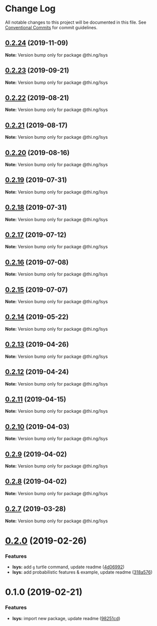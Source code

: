 # Change Log

All notable changes to this project will be documented in this file.
See [Conventional Commits](https://conventionalcommits.org) for commit guidelines.

## [0.2.24](https://github.com/thi-ng/umbrella/compare/@thi.ng/lsys@0.2.23...@thi.ng/lsys@0.2.24) (2019-11-09)

**Note:** Version bump only for package @thi.ng/lsys





## [0.2.23](https://github.com/thi-ng/umbrella/compare/@thi.ng/lsys@0.2.22...@thi.ng/lsys@0.2.23) (2019-09-21)

**Note:** Version bump only for package @thi.ng/lsys





## [0.2.22](https://github.com/thi-ng/umbrella/compare/@thi.ng/lsys@0.2.21...@thi.ng/lsys@0.2.22) (2019-08-21)

**Note:** Version bump only for package @thi.ng/lsys





## [0.2.21](https://github.com/thi-ng/umbrella/compare/@thi.ng/lsys@0.2.20...@thi.ng/lsys@0.2.21) (2019-08-17)

**Note:** Version bump only for package @thi.ng/lsys





## [0.2.20](https://github.com/thi-ng/umbrella/compare/@thi.ng/lsys@0.2.19...@thi.ng/lsys@0.2.20) (2019-08-16)

**Note:** Version bump only for package @thi.ng/lsys





## [0.2.19](https://github.com/thi-ng/umbrella/compare/@thi.ng/lsys@0.2.18...@thi.ng/lsys@0.2.19) (2019-07-31)

**Note:** Version bump only for package @thi.ng/lsys





## [0.2.18](https://github.com/thi-ng/umbrella/compare/@thi.ng/lsys@0.2.17...@thi.ng/lsys@0.2.18) (2019-07-31)

**Note:** Version bump only for package @thi.ng/lsys





## [0.2.17](https://github.com/thi-ng/umbrella/compare/@thi.ng/lsys@0.2.16...@thi.ng/lsys@0.2.17) (2019-07-12)

**Note:** Version bump only for package @thi.ng/lsys





## [0.2.16](https://github.com/thi-ng/umbrella/compare/@thi.ng/lsys@0.2.15...@thi.ng/lsys@0.2.16) (2019-07-08)

**Note:** Version bump only for package @thi.ng/lsys





## [0.2.15](https://github.com/thi-ng/umbrella/compare/@thi.ng/lsys@0.2.14...@thi.ng/lsys@0.2.15) (2019-07-07)

**Note:** Version bump only for package @thi.ng/lsys





## [0.2.14](https://github.com/thi-ng/umbrella/compare/@thi.ng/lsys@0.2.13...@thi.ng/lsys@0.2.14) (2019-05-22)

**Note:** Version bump only for package @thi.ng/lsys





## [0.2.13](https://github.com/thi-ng/umbrella/compare/@thi.ng/lsys@0.2.12...@thi.ng/lsys@0.2.13) (2019-04-26)

**Note:** Version bump only for package @thi.ng/lsys





## [0.2.12](https://github.com/thi-ng/umbrella/compare/@thi.ng/lsys@0.2.11...@thi.ng/lsys@0.2.12) (2019-04-24)

**Note:** Version bump only for package @thi.ng/lsys





## [0.2.11](https://github.com/thi-ng/umbrella/compare/@thi.ng/lsys@0.2.10...@thi.ng/lsys@0.2.11) (2019-04-15)

**Note:** Version bump only for package @thi.ng/lsys





## [0.2.10](https://github.com/thi-ng/umbrella/compare/@thi.ng/lsys@0.2.9...@thi.ng/lsys@0.2.10) (2019-04-03)

**Note:** Version bump only for package @thi.ng/lsys





## [0.2.9](https://github.com/thi-ng/umbrella/compare/@thi.ng/lsys@0.2.8...@thi.ng/lsys@0.2.9) (2019-04-02)

**Note:** Version bump only for package @thi.ng/lsys





## [0.2.8](https://github.com/thi-ng/umbrella/compare/@thi.ng/lsys@0.2.7...@thi.ng/lsys@0.2.8) (2019-04-02)

**Note:** Version bump only for package @thi.ng/lsys





## [0.2.7](https://github.com/thi-ng/umbrella/compare/@thi.ng/lsys@0.2.6...@thi.ng/lsys@0.2.7) (2019-03-28)

**Note:** Version bump only for package @thi.ng/lsys







# [0.2.0](https://github.com/thi-ng/umbrella/compare/@thi.ng/lsys@0.1.0...@thi.ng/lsys@0.2.0) (2019-02-26)


### Features

* **lsys:** add `g` turtle command, update readme ([4d06992](https://github.com/thi-ng/umbrella/commit/4d06992))
* **lsys:** add probabilistic features & example, update readme ([318a576](https://github.com/thi-ng/umbrella/commit/318a576))



# 0.1.0 (2019-02-21)


### Features

* **lsys:** import new package, update readme ([98251cd](https://github.com/thi-ng/umbrella/commit/98251cd))
